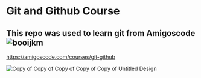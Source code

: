 # Git and Github Course

## This repo was used to learn git from Amigoscode![booijkm](https://user-images.githubusercontent.com/10821118/129130532-a40cb08d-f27e-4b35-8bfc-f939df6e4c81.png)

https://amigoscode.com/courses/git-github

![Copy of Copy of Copy of Copy of Copy of Untitled Design](https://user-images.githubusercontent.com/10821118/129130682-cc65469e-b39d-4147-9f38-dc0e375ce823.png)
